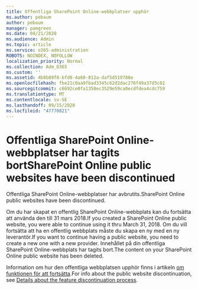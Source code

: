 ```yaml
---
title: Offentliga SharePoint Online-webbplatser upphör
ms.author: pebaum
author: pebaum
manager: pamgreen
ms.date: 04/21/2020
ms.audience: Admin
ms.topic: article
ms.service: o365-administration
ROBOTS: NOINDEX, NOFOLLOW
localization_priority: Normal
ms.collection: Adm_O365
ms.custom: ''
ms.assetid: 4b8b89f8-bfd8-4a60-812a-daf5d519788e
ms.openlocfilehash: fbe21c0aa9fbad3345c62d2dac276f49a37d5c02
ms.sourcegitcommit: c6692ce0fa1358ec3529e59ca0ecdfdea4cdc759
ms.translationtype: MT
ms.contentlocale: sv-SE
ms.lasthandoff: 09/15/2020
ms.locfileid: "47770821"
---
```

# <a name="sharepoint-online-public-websites-have-been-discontinued"></a><span data-ttu-id="609e2-102">Offentliga SharePoint Online-webbplatser har tagits bort</span><span class="sxs-lookup"><span data-stu-id="609e2-102">SharePoint Online public websites have been discontinued</span></span>

<span data-ttu-id="609e2-103">Offentliga SharePoint Online-webbplatser har avbrutits.</span><span class="sxs-lookup"><span data-stu-id="609e2-103">SharePoint Online public websites have been discontinued.</span></span>

<span data-ttu-id="609e2-104">Om du har skapat en offentlig SharePoint Online-webbplats kan du fortsätta att använda den till 31 mars 2018.</span><span class="sxs-lookup"><span data-stu-id="609e2-104">If you created a SharePoint Online public website, you were able to continue using it thru March 31, 2018.</span></span> <span data-ttu-id="609e2-105">Om du vill fortsätta att ha en offentlig webbplats måste du skapa en ny med en ny leverantör.</span><span class="sxs-lookup"><span data-stu-id="609e2-105">If you want to continue having a public website, you need to create a new one with a new provider.</span></span> <span data-ttu-id="609e2-106">Innehållet på din offentliga SharePoint Online-webbplats har tagits bort.</span><span class="sxs-lookup"><span data-stu-id="609e2-106">The content on your SharePoint Online public website has been deleted.</span></span>

<span data-ttu-id="609e2-107">Information om hur den offentliga webbplatsen upphör finns i artikeln [om funktionen för att fortsätta](https://go.microsoft.com/fwlink/?linkid=866980).</span><span class="sxs-lookup"><span data-stu-id="609e2-107">For info about the public website discontinuation, see [Details about the feature discontinuation process](https://go.microsoft.com/fwlink/?linkid=866980).</span></span>

